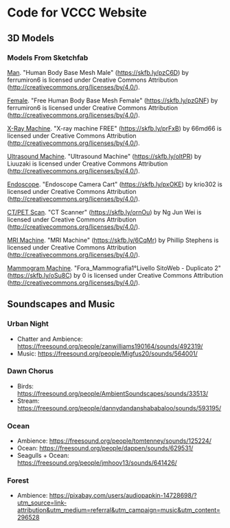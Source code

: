 # Code for VCCC Website

## 3D Models
### Models From Sketchfab

[Man](https://sketchfab.com/3d-models/human-body-base-mesh-male-3678451d8ccb435e833f8a10729c09f5). "Human Body Base Mesh Male" (https://skfb.ly/pzC6D) by ferrumiron6 is licensed under Creative Commons Attribution (http://creativecommons.org/licenses/by/4.0/).


[Female](https://sketchfab.com/3d-models/free-human-body-base-mesh-female-35f25ce675594c0caf611f8c0617aaf1). "Free Human Body Base Mesh Female" (https://skfb.ly/pzGNF) by ferrumiron6 is licensed under Creative Commons Attribution (http://creativecommons.org/licenses/by/4.0/).


[X-Ray Machine](https://sketchfab.com/3d-models/x-ray-machine-free-04a12382881b472aa6a8e8b8e4db7e50). "X-ray machine FREE" (https://skfb.ly/prFxB) by 66md66 is licensed under Creative Commons Attribution (http://creativecommons.org/licenses/by/4.0/).


[Ultrasound Machine](https://sketchfab.com/3d-models/ultrasound-machine-0d4593f431f94de9a94815ec2c7715e9). "Ultrasound Machine" (https://skfb.ly/oItPR) by Liuuzaki is licensed under Creative Commons Attribution (http://creativecommons.org/licenses/by/4.0/).


[Endoscope](https://sketchfab.com/3d-models/endoscope-camera-cart-bd483063aa0d4ab9b43e3cf79240c61b). "Endoscope Camera Cart" (https://skfb.ly/pxOKE) by krio302 is licensed under Creative Commons Attribution (http://creativecommons.org/licenses/by/4.0/).


[CT/PET Scan](https://sketchfab.com/3d-models/ct-scanner-cb17c5eed1cd43a2aa2787a8ec4bb612). "CT Scanner" (https://skfb.ly/ornOu) by Ng Jun Wei is licensed under Creative Commons Attribution (http://creativecommons.org/licenses/by/4.0/).


[MRI Machine](https://sketchfab.com/3d-models/mri-machine-7878f152c2434026a7ebf84ce8bc791f). "MRI Machine" (https://skfb.ly/6CqMr) by Phillip Stephens is licensed under Creative Commons Attribution (http://creativecommons.org/licenses/by/4.0/).


[Mammogram Machine](https://sketchfab.com/3d-models/fora-mammografia1livello-sitoweb-duplicato-2-647e906c92694b30bc6e659037e5068a). "Fora_Mammografia1°Livello SitoWeb - Duplicato 2" (https://skfb.ly/oSu8C) by 0 is licensed under Creative Commons Attribution (http://creativecommons.org/licenses/by/4.0/).

## Soundscapes and Music

### Urban Night
- Chatter and Ambience: https://freesound.org/people/zanwilliams190164/sounds/492319/
- Music: https://freesound.org/people/Migfus20/sounds/564001/

### Dawn Chorus
- Birds: https://freesound.org/people/AmbientSoundscapes/sounds/33513/
- Stream: https://freesound.org/people/dannydandanshababaloo/sounds/593195/

### Ocean
- Ambience: https://freesound.org/people/tomtenney/sounds/125224/
- Ocean: https://freesound.org/people/dappen/sounds/629531/
- Seagulls + Ocean: https://freesound.org/people/jmhoov13/sounds/641426/

### Forest
- Ambience: https://pixabay.com/users/audiopapkin-14728698/?utm_source=link-attribution&utm_medium=referral&utm_campaign=music&utm_content=296528
